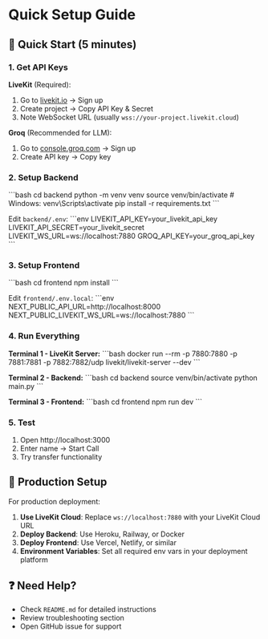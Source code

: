 # Quick Setup Guide

## 🚀 Quick Start (5 minutes)

### 1. Get API Keys

**LiveKit** (Required):
1. Go to [livekit.io](https://livekit.io) → Sign up
2. Create project → Copy API Key & Secret
3. Note WebSocket URL (usually `wss://your-project.livekit.cloud`)

**Groq** (Recommended for LLM):
1. Go to [console.groq.com](https://console.groq.com) → Sign up
2. Create API key → Copy key

### 2. Setup Backend

\`\`\`bash
cd backend
python -m venv venv
source venv/bin/activate  # Windows: venv\Scripts\activate
pip install -r requirements.txt
\`\`\`

Edit `backend/.env`:
\`\`\`env
LIVEKIT_API_KEY=your_livekit_api_key
LIVEKIT_API_SECRET=your_livekit_secret
LIVEKIT_WS_URL=ws://localhost:7880
GROQ_API_KEY=your_groq_api_key
\`\`\`

### 3. Setup Frontend

\`\`\`bash
cd frontend
npm install
\`\`\`

Edit `frontend/.env.local`:
\`\`\`env
NEXT_PUBLIC_API_URL=http://localhost:8000
NEXT_PUBLIC_LIVEKIT_WS_URL=ws://localhost:7880
\`\`\`

### 4. Run Everything

**Terminal 1 - LiveKit Server:**
\`\`\`bash
docker run --rm -p 7880:7880 -p 7881:7881 -p 7882:7882/udp livekit/livekit-server --dev
\`\`\`

**Terminal 2 - Backend:**
\`\`\`bash
cd backend
source venv/bin/activate
python main.py
\`\`\`

**Terminal 3 - Frontend:**
\`\`\`bash
cd frontend
npm run dev
\`\`\`

### 5. Test

1. Open http://localhost:3000
2. Enter name → Start Call
3. Try transfer functionality

## 🔧 Production Setup

For production deployment:

1. **Use LiveKit Cloud**: Replace `ws://localhost:7880` with your LiveKit Cloud URL
2. **Deploy Backend**: Use Heroku, Railway, or Docker
3. **Deploy Frontend**: Use Vercel, Netlify, or similar
4. **Environment Variables**: Set all required env vars in your deployment platform

## ❓ Need Help?

- Check `README.md` for detailed instructions
- Review troubleshooting section
- Open GitHub issue for support
